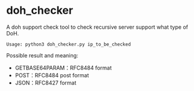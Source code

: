 # doh_checker

A doh support check tool to check recursive server support what type of DoH.

```
Usage: python3 doh_checker.py ip_to_be_checked
```
Possible result and meaning:
* GETBASE64PARAM：RFC8484 format
* POST：RFC8484 post format
* JSON：RFC8427 format
